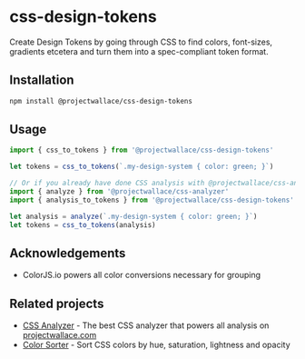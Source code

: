 # css-design-tokens

Create Design Tokens by going through CSS to find colors, font-sizes, gradients etcetera and turn them into a spec-compliant token format.

## Installation

```sh
npm install @projectwallace/css-design-tokens
```

## Usage

```js
import { css_to_tokens } from '@projectwallace/css-design-tokens'

let tokens = css_to_tokens(`.my-design-system { color: green; }`)

// Or if you already have done CSS analysis with @projectwallace/css-analyzer:
import { analyze } from '@projectwallace/css-analyzer'
import { analysis_to_tokens } from '@projectwallace/css-design-tokens'

let analysis = analyze(`.my-design-system { color: green; }`)
let tokens = css_to_tokens(analysis)
```

## Acknowledgements

- ColorJS.io powers all color conversions necessary for grouping

## Related projects

- [CSS Analyzer](https://github.com/projectwallace/css-analyzer) - The best CSS analyzer that powers all analysis on [projectwallace.com](https://www.projectwallace.com?utm_source=github&utm_medium=wallace_format_css_related_projects)
- [Color Sorter](https://github.com/projectwallace/color-sorter) - Sort CSS colors
  by hue, saturation, lightness and opacity
